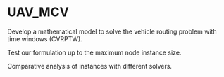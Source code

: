 # UAV_MCV
Develop a mathematical model to solve the vehicle routing problem with time windows (CVRPTW).

Test our formulation up to the maximum node instance size.

Comparative analysis of instances with different solvers.
